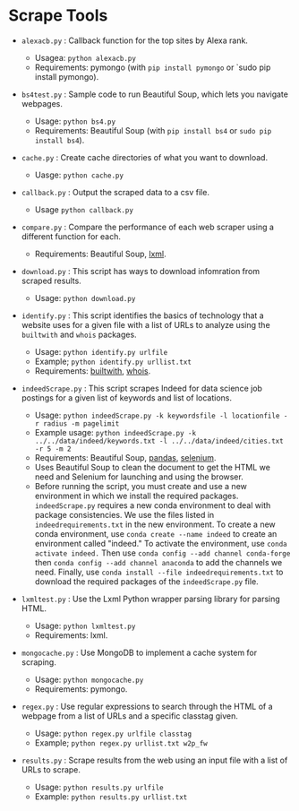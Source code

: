 # Scrape Tools

* `alexacb.py` : Callback function for the top sites by Alexa rank.
    - Usagea: `python alexacb.py`
    - Requirements: pymongo (with `pip install pymongo` or `sudo pip install pymongo). 

* `bs4test.py` : Sample code to run Beautiful Soup, which lets you navigate webpages.
    - Usage: `python bs4.py`
    - Requirements: Beautiful Soup (with `pip install bs4` or `sudo pip install bs4`).

* `cache.py` : Create cache directories of what you want to download.
    - Uasge: `python cache.py`

* `callback.py` : Output the scraped data to a csv file.
    - Usage `python callback.py`

* `compare.py` : Compare the performance of each web scraper using a different function for each.
    - Requirements: Beautiful Soup, [lxml](https://anaconda.org/anaconda/lxml).

* `download.py` : This script has ways to download infomration from scraped results.
    - Usage: `python download.py`

* `identify.py` : This script identifies the basics of technology that a website uses for a given file with a list of URLs to analyze using the `builtwith` and `whois` packages.
    - Usage: `python identify.py urlfile`
    - Example; `python identify.py urllist.txt`
    - Requirements: [builtwith](https://anaconda.org/auto/python-builtwith), [whois](https://anaconda.org/auto/python-whois).

* `indeedScrape.py` : This script scrapes Indeed for data science job postings for a given list of keywords and list of locations.
    - Usage: `python indeedScrape.py -k keywordsfile -l locationfile -r radius -m pagelimit`
    - Example usage: `python indeedScrape.py -k ../../data/indeed/keywords.txt -l ../../data/indeed/cities.txt -r 5 -m 2`
    - Requirements: Beautiful Soup, [pandas](https://anaconda.org/anaconda/pandas), [selenium](https://anaconda.org/conda-forge/selenium).
    - Uses Beautiful Soup to clean the document to get the HTML we need and Selenium for launching and using the browser.
    - Before running the script, you must create and use a new environment in which we install the required packages. `indeedScrape.py` requires a new conda environment to deal with package consistencies. We use the files listed in `indeedrequirements.txt` in the new environment. To create a new conda environment, use `conda create --name indeed` to create an environment called "indeed." To activate the environment, use `conda activate indeed.` Then use `conda config --add channel conda-forge` then `conda config --add channel anaconda` to add the channels we need. Finally, use `conda install --file indeedrequirements.txt` to download the required packages of the `indeedScrape.py` file.

* `lxmltest.py` : Use the Lxml Python wrapper parsing library for parsing HTML.
    - Usage: `python lxmltest.py`
    - Requirements: lxml.

* `mongocache.py` : Use MongoDB to implement a cache system for scraping.
    - Usage: `python mongocache.py`
    - Requirements: pymongo. 

* `regex.py` : Use regular expressions to search through the HTML of a webpage from a list of URLs and a specific classtag given.
    - Usage: `python regex.py urlfile classtag`
    - Example; `python regex.py urllist.txt w2p_fw`

* `results.py` : Scrape results from the web using an input file with a list of URLs to scrape.
    - Usage: `python results.py urlfile`
    - Example: `python results.py urllist.txt`
